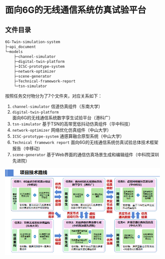 # 面向6G的无线通信系统仿真试验平台​

## 文件目录

```
6G-Twin-simulation-system
├─api_document
└─models
    ├─channel-simulator
    ├─digital-twin-platform
    ├─ICSC-prototype-system
    ├─network-optimizer
    ├─scene-generator
    ├─Technical-framework-report
    └─tsn-simulator
```

按照任务交付物分为了7个文件夹，对应关系如下：

1. `channel-simulator` 信道仿真组件​（东南大学）
2. `digital-twin-platform` 面向6G的无线通信系统数字孪生试验平台（港科广）
3. `tsn-simulator` 基于TSN的高带宽低抖动仿真组件（华中科技）
4. `network-optimizer` 网络优化仿真组件​（中山大学）
5. `​​ICSC-prototype-system` 通感算融合原型系统（中山大学）
6. `Technical framework report` 面向6G的无线通信系统仿真试验总体技术框架报告（中移动）
7. `scene-generator` 基于Web界面的通信仿真场景生成和编辑组件（中科院深圳先进院）

![](plot.png)
